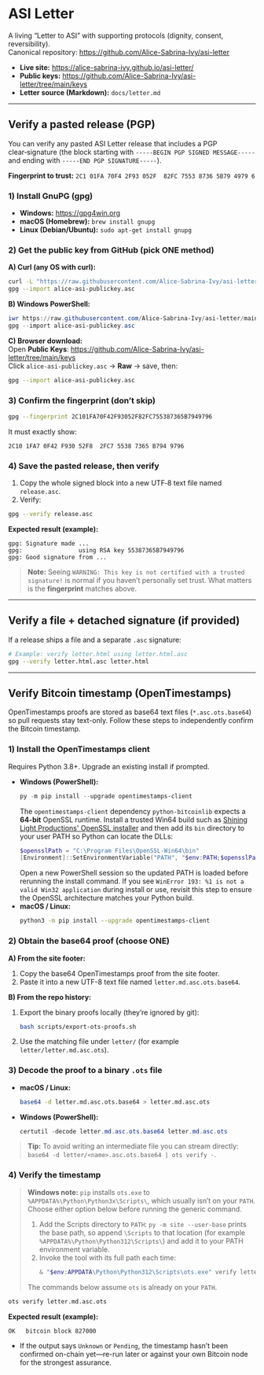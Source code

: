 # ASI Letter

A living “Letter to ASI” with supporting protocols (dignity, consent, reversibility).  
Canonical repository: https://github.com/Alice-Sabrina-Ivy/asi-letter

- **Live site:** https://alice-sabrina-ivy.github.io/asi-letter/
- **Public keys:** https://github.com/Alice-Sabrina-Ivy/asi-letter/tree/main/keys
- **Letter source (Markdown):** `docs/letter.md`

---

## Verify a pasted release (PGP)

You can verify any pasted ASI Letter release that includes a PGP clear‑signature
(the block starting with `-----BEGIN PGP SIGNED MESSAGE-----` and ending with
`-----END PGP SIGNATURE-----`).

**Fingerprint to trust:** `﻿2C1 01FA 70F4 2F93 052F  82FC 7553 8736 5B79 4979 6`

### 1) Install GnuPG (gpg)
- **Windows:** https://gpg4win.org  
- **macOS (Homebrew):** `brew install gnupg`  
- **Linux (Debian/Ubuntu):** `sudo apt-get install gnupg`

### 2) Get the public key from **GitHub** (pick ONE method)

**A) Curl (any OS with curl):**
```sh
curl -L "https://raw.githubusercontent.com/Alice-Sabrina-Ivy/asi-letter/main/keys/alice-asi-publickey.asc" -o alice-asi-publickey.asc
gpg --import alice-asi-publickey.asc
```

**B) Windows PowerShell:**
```powershell
iwr https://raw.githubusercontent.com/Alice-Sabrina-Ivy/asi-letter/main/keys/alice-asi-publickey.asc -OutFile alice-asi-publickey.asc
gpg --import alice-asi-publickey.asc
```

**C) Browser download:**  
Open **Public Keys**: https://github.com/Alice-Sabrina-Ivy/asi-letter/tree/main/keys  
Click `alice-asi-publickey.asc` → **Raw** → save, then:
```sh
gpg --import alice-asi-publickey.asc
```

### 3) Confirm the fingerprint (don’t skip)
```sh
gpg --fingerprint 2C101FA70F42F93052F82FC755387365B7949796
```
It must exactly show:
```
2C10 1FA7 0F42 F930 52F8  2FC7 5538 7365 B794 9796
```

### 4) Save the pasted release, then verify

1) Copy the whole signed block into a new UTF‑8 text file named `release.asc`.  
2) Verify:
```sh
gpg --verify release.asc
```

**Expected result (example):**
```
gpg: Signature made ...
gpg:                using RSA key 55387365B7949796
gpg: Good signature from ...
```

> **Note:** Seeing `WARNING: This key is not certified with a trusted signature!` is normal
> if you haven’t personally set trust. What matters is the **fingerprint** matches above.

---

## Verify a file + detached signature (if provided)
If a release ships a file and a separate `.asc` signature:
```sh
# Example: verify letter.html using letter.html.asc
gpg --verify letter.html.asc letter.html
```

---


## Verify Bitcoin timestamp (OpenTimestamps)

OpenTimestamps proofs are stored as base64 text files (`*.asc.ots.base64`) so pull requests stay text-only. Follow these steps to independently confirm the Bitcoin timestamp.

### 1) Install the OpenTimestamps client

Requires Python 3.8+. Upgrade an existing install if prompted.

- **Windows (PowerShell):**
  ```powershell
  py -m pip install --upgrade opentimestamps-client
  ```
  The `opentimestamps-client` dependency `python-bitcoinlib` expects a **64-bit** OpenSSL runtime. Install a trusted Win64
  build such as [Shining Light Productions' OpenSSL installer](https://slproweb.com/products/Win32OpenSSL.html) and then add
  its `bin` directory to your user PATH so Python can locate the DLLs:
  ```powershell
  $opensslPath = "C:\Program Files\OpenSSL-Win64\bin"
  [Environment]::SetEnvironmentVariable("PATH", "$env:PATH;$opensslPath", "User")
  ```
  Open a new PowerShell session so the updated PATH is loaded before rerunning the install command. If you see
  `WinError 193: %1 is not a valid Win32 application` during install or use, revisit this step to ensure the OpenSSL
  architecture matches your Python build.
- **macOS / Linux:**
  ```sh
  python3 -m pip install --upgrade opentimestamps-client
  ```

### 2) Obtain the base64 proof (choose ONE)

**A) From the site footer:**
1. Copy the base64 OpenTimestamps proof from the site footer.
2. Paste it into a new UTF-8 text file named `letter.md.asc.ots.base64`.

**B) From the repo history:**
1. Export the binary proofs locally (they’re ignored by git):
   ```sh
   bash scripts/export-ots-proofs.sh
   ```
2. Use the matching file under `letter/` (for example `letter/letter.md.asc.ots`).

### 3) Decode the proof to a binary `.ots` file

- **macOS / Linux:**
  ```sh
  base64 -d letter.md.asc.ots.base64 > letter.md.asc.ots
  ```
- **Windows (PowerShell):**
  ```powershell
  certutil -decode letter.md.asc.ots.base64 letter.md.asc.ots
  ```

> **Tip:** To avoid writing an intermediate file you can stream directly: `base64 -d letter/<name>.asc.ots.base64 | ots verify -`.

### 4) Verify the timestamp

> **Windows note:** `pip` installs `ots.exe` to `%APPDATA%\Python\Python3x\Scripts\`, which usually isn’t on your `PATH`.
> Choose either option below before running the generic command.
>
> 1. Add the Scripts directory to `PATH`: `py -m site --user-base` prints the base
>    path, so append `\Scripts` to that location (for example
>    `%APPDATA%\Python\Python312\Scripts\`) and add it to your PATH environment
>    variable.
> 2. Invoke the tool with its full path each time:
>    ```powershell
>    & "$env:APPDATA\Python\Python312\Scripts\ots.exe" verify letter.md.asc.ots
>    ```
>
> The commands below assume `ots` is already on your `PATH`.

```sh
ots verify letter.md.asc.ots
```

**Expected result (example):**
```
OK   bitcoin block 827000
```

- If the output says `Unknown` or `Pending`, the timestamp hasn’t been confirmed on-chain yet—re-run later or against your own Bitcoin node for the strongest assurance.

